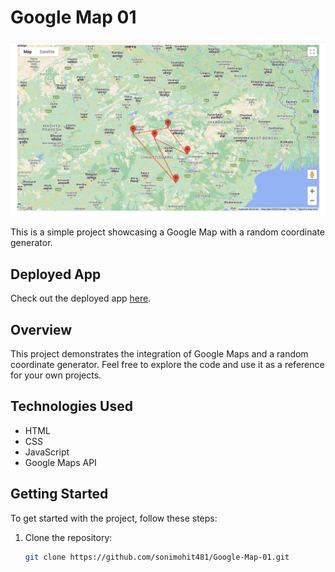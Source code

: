 # Google Map 01

[![Banner](https://raw.githubusercontent.com/sonimohit481/Google-Map-01/main/banner.png)](https://random-coordinate-generator.netlify.app/)

This is a simple project showcasing a Google Map with a random coordinate generator.

## Deployed App

Check out the deployed app [here](https://random-coordinate-generator.netlify.app/).

## Overview

This project demonstrates the integration of Google Maps and a random coordinate generator. Feel free to explore the code and use it as a reference for your own projects.

## Technologies Used

- HTML
- CSS
- JavaScript
- Google Maps API

## Getting Started

To get started with the project, follow these steps:

1. Clone the repository:

   ```bash
   git clone https://github.com/sonimohit481/Google-Map-01.git
